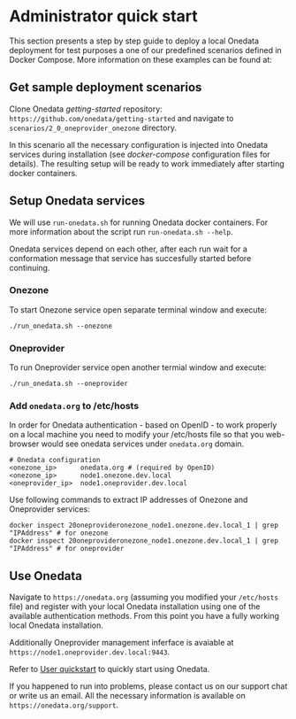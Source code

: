 # Administrator quick start
This section presents a step by step guide to deploy a local Onedata deployment for test purposes a one of our predefined scenarios defined in Docker Compose. More information on these examples can be found at: [](https://github.com/onedata/getting-started)

## Get sample deployment scenarios

Clone Onedata *getting-started* repository: `https://github.com/onedata/getting-started`
and navigate to `scenarios/2_0_oneprovider_onezone` directory.

In this scenario all the necessary configuration is injected into Onedata services during installation (see *docker-compose* configuration files for details). The resulting setup will be ready to work immediately after starting docker containers.

## Setup Onedata services
We will use `run-onedata.sh` for running Onedata docker containers. For more information about the script run `run-onedata.sh --help`.

Onedata services depend on each other, after each run wait for a conformation message that service has succesfully started before continuing. 

### Onezone
To start Onezone service open separate terminal window and execute:
```bash=
./run_onedata.sh --onezone 
```

### Oneprovider
To run Oneprovider service open another termial window and execute:
```bash=
./run_onedata.sh --oneprovider
```

### Add `onedata.org` to /etc/hosts

In order for Onedata authentication - based on OpenID - to work properly on a local machine you need to modify your /etc/hosts file so that you web-browser would see onedata services under `onedata.org` domain.

```
# Onedata configuration
<onezone_ip>      onedata.org # (required by OpenID)
<onezone_ip>      node1.onezone.dev.local
<oneprovider_ip>  node1.oneprovider.dev.local
```

Use following commands to extract IP addresses of Onezone and Oneprovider services:
```bash=
docker inspect 20oneprovideronezone_node1.onezone.dev.local_1 | grep "IPAddress" # for onezone
docker inspect 20oneprovideronezone_node1.onezone.dev.local_1 | grep "IPAddress" # for oneprovider
```

## Use Onedata

Navigate to `https://onedata.org` (assuming you modified your `/etc/hosts` file) and register with your local Onedata installation using one of the available authentication methods. From this point you have a fully working local Onedata installation. 

Additionally Oneprovider management inferface is avaiable at `https://node1.oneprovider.dev.local:9443`.

Refer to [User quickstart](user_onedata_101.md) to quickly start using Onedata.

If you happened to run into problems, please contact us on our support chat or write us an email. All the necessary information is available on `https://onedata.org/support`.


